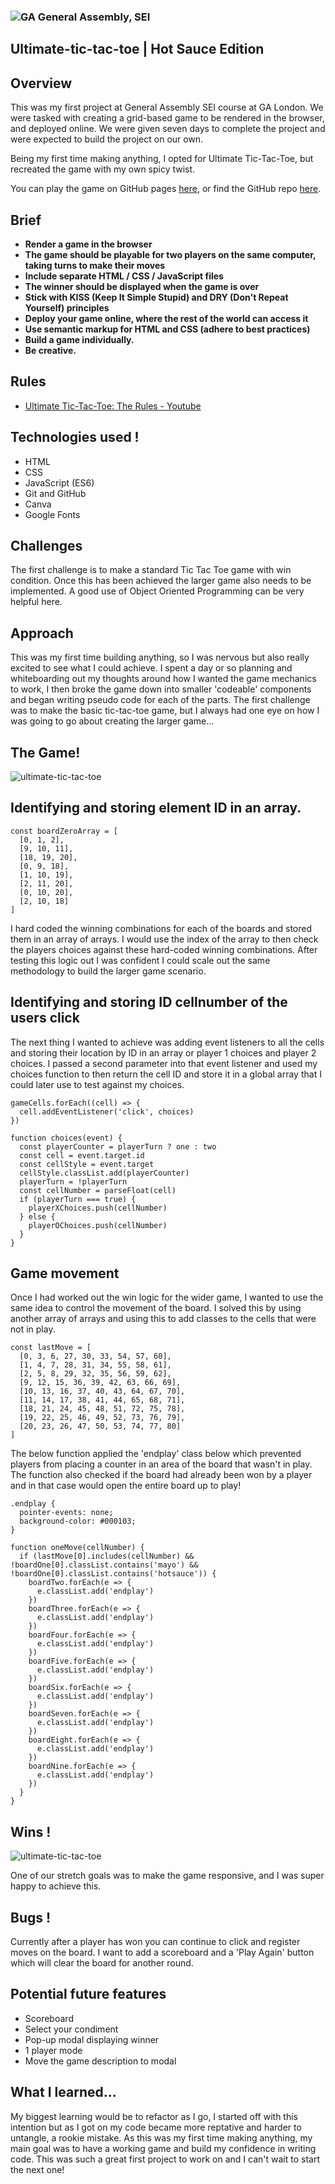 
### ![GA](https://cloud.githubusercontent.com/assets/40461/8183776/469f976e-1432-11e5-8199-6ac91363302b.png) General Assembly, SEI 


## Ultimate-tic-tac-toe | Hot Sauce Edition 

## Overview

This was my first project at General Assembly SEI course at GA London. We were tasked with creating a grid-based game to be rendered in the browser, and deployed online. We were given seven days to complete the project and were expected to build the project on our own.

Being my first time making anything, I opted for Ultimate Tic-Tac-Toe, but recreated the game with my own spicy twist.

You can play the game on GitHub pages [here](https://jesskaria.github.io/ultimate-tic-tac-toe//), or find the GitHub repo [here](https://github.com/JessKaria/ultimate-tic-tac-toe).

## Brief

- **Render a game in the browser**
- **The game should be playable for two players on the same computer, taking turns to make their moves**
- **Include separate HTML / CSS / JavaScript files**
- **The winner should be displayed when the game is over**
- **Stick with KISS (Keep It Simple Stupid) and DRY (Don't Repeat Yourself) principles**
- **Deploy your game online, where the rest of the world can access it**
- **Use semantic markup for HTML and CSS (adhere to best practices)**
- **Build a game individually.**
- **Be creative.**

## Rules

* [Ultimate Tic-Tac-Toe: The Rules - Youtube](https://www.youtube.com/watch?v=37PC0bGMiTI)

## Technologies used !

- HTML
- CSS
- JavaScript (ES6)
- Git and GitHub
- Canva
- Google Fonts

## Challenges

The first challenge is to make a standard Tic Tac Toe game with win condition. Once this has been achieved the larger game also needs to be implemented. A good use of Object Oriented Programming can be very helpful here.

## Approach

This was my first time building anything, so I was nervous but also really excited to see what I could achieve. I spent a day or so planning and whiteboarding out my thoughts around how I wanted the game mechanics to work, I then broke the game down into smaller 'codeable' components and began writing pseudo code for each of the parts. The first challenge was to make the basic tic-tac-toe game, but I always had one eye on how I was going to go about creating the larger game...

## The Game!

![ultimate-tic-tac-toe](https://github.com/JessKaria/ultimate-tic-tac-toe/blob/main/images/ReadMeGamePlay.gif)


## Identifying and storing element ID in an array.
```
const boardZeroArray = [
  [0, 1, 2],
  [9, 10, 11],
  [18, 19, 20],
  [0, 9, 18],
  [1, 10, 19],
  [2, 11, 20],
  [0, 10, 20],
  [2, 10, 18]
]
```
I hard coded the winning combinations for each of the boards and stored them in an array of arrays. I would use the index of the array to then check the players choices against these hard-coded winning combinations. After testing this logic out I was confident I could scale out the same methodology to build the larger game scenario.


## Identifying and storing ID cellnumber of the users click

The next thing I wanted to achieve was adding event listeners to all the cells and storing their location by ID in an array or player 1 choices and player 2 choices. I passed a second parameter into that event listener and used my choices function to then return the cell ID and store it in a global array that I could later use to test against my choices.
```
gameCells.forEach((cell) => {
  cell.addEventListener('click', choices)
})

function choices(event) {
  const playerCounter = playerTurn ? one : two
  const cell = event.target.id
  const cellStyle = event.target
  cellStyle.classList.add(playerCounter)
  playerTurn = !playerTurn
  const cellNumber = parseFloat(cell)
  if (playerTurn === true) {
    playerXChoices.push(cellNumber)
  } else {
    playerOChoices.push(cellNumber)
  }
}
```

## Game movement

Once I had worked out the win logic for the wider game, I wanted to use the same idea to control the movement of the board. I solved this by using another array of arrays and using this to add classes to the cells that were not in play.
```
const lastMove = [
  [0, 3, 6, 27, 30, 33, 54, 57, 60],
  [1, 4, 7, 28, 31, 34, 55, 58, 61],
  [2, 5, 8, 29, 32, 35, 56, 59, 62],
  [9, 12, 15, 36, 39, 42, 63, 66, 69],
  [10, 13, 16, 37, 40, 43, 64, 67, 70],
  [11, 14, 17, 38, 41, 44, 65, 68, 71],
  [18, 21, 24, 45, 48, 51, 72, 75, 78],
  [19, 22, 25, 46, 49, 52, 73, 76, 79],
  [20, 23, 26, 47, 50, 53, 74, 77, 80]
]
```
The below function applied the 'endplay' class below which prevented players from placing a counter in an area of the board that wasn't in play. The function also checked if the board had already been won by a player and in that case would open the entire board up to play!
```
.endplay {
  pointer-events: none;
  background-color: #000103;
} 
```
```
function oneMove(cellNumber) {
  if (lastMove[0].includes(cellNumber) && !boardOne[0].classList.contains('mayo') && !boardOne[0].classList.contains('hotsauce')) {
    boardTwo.forEach(e => {
      e.classList.add('endplay')
    })
    boardThree.forEach(e => {
      e.classList.add('endplay')
    })
    boardFour.forEach(e => {
      e.classList.add('endplay')
    })
    boardFive.forEach(e => {
      e.classList.add('endplay')
    })
    boardSix.forEach(e => {
      e.classList.add('endplay')
    })
    boardSeven.forEach(e => {
      e.classList.add('endplay')
    })
    boardEight.forEach(e => {
      e.classList.add('endplay')
    })
    boardNine.forEach(e => {
      e.classList.add('endplay')
    })
  } 
}
```
## Wins !

![ultimate-tic-tac-toe](https://github.com/JessKaria/ultimate-tic-tac-toe/blob/main/images/Sauce.png)

One of our stretch goals was to make the game responsive, and I was super happy to achieve this.


## Bugs !

Currently after a player has won you can continue to click and register moves on the board. I want to add a scoreboard and a 'Play Again' button which will clear the board for another round.

## Potential future features

- Scoreboard
- Select your condiment
- Pop-up modal displaying winner
- 1 player mode
- Move the game description to modal

## What I learned...

My biggest learning would be to refactor as I go, I started off with this intention but as I got on my code became more reptative and harder to untangle, a rookie mistake. As this was my first time making anything, my main goal was to have a working game and build my confidence in writing code. This was such a great first project to work on and I can't wait to start the next one!









